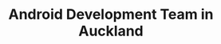 ---
title: Android Development Team in Auckland
permalink: /landings/android-developer-auckland
technology: Android
location: Auckland
---